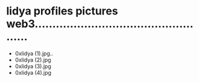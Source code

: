 # lidya profiles pictures web3...................................................
- 0xlidya (1).jpg..
- 0xlidya (2).jpg
- 0xlidya (3).jpg
- 0xlidya (4).jpg
